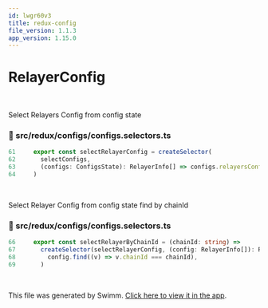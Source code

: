 ```yaml
---
id: lwgr60v3
title: redux-config
file_version: 1.1.3
app_version: 1.15.0
---
```


# RelayerConfig

<br/>

Select Relayers Config from config state
<!-- NOTE-swimm-snippet: the lines below link your snippet to Swimm -->
### 📄 src/redux/configs/configs.selectors.ts
```typescript
61     export const selectRelayerConfig = createSelector(
62       selectConfigs,
63       (configs: ConfigsState): RelayerInfo[] => configs.relayersConfig,
64     )
```

<br/>

Select Relayer Config from config state find by chainId
<!-- NOTE-swimm-snippet: the lines below link your snippet to Swimm -->
### 📄 src/redux/configs/configs.selectors.ts
```typescript
66     export const selectRelayerByChainId = (chainId: string) =>
67       createSelector(selectRelayerConfig, (config: RelayerInfo[]): RelayerInfo | undefined =>
68         config.find((v) => v.chainId === chainId),
69       )
```

<br/>

This file was generated by Swimm. [Click here to view it in the app](https://app.swimm.io/repos/Z2l0aHViJTNBJTNBaXhvLXdlYmNsaWVudCUzQSUzQWl4b2ZvdW5kYXRpb24=/docs/lwgr60v3).
